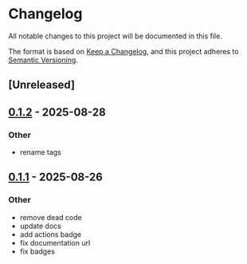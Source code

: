 # Changelog

All notable changes to this project will be documented in this file.

The format is based on [Keep a Changelog](https://keepachangelog.com/en/1.0.0/),
and this project adheres to [Semantic Versioning](https://semver.org/spec/v2.0.0.html).

## [Unreleased]

## [0.1.2](https://github.com/vabock/wstr-literal/compare/impl-v0.1.1...impl-v0.1.2) - 2025-08-28

### Other

- rename tags

## [0.1.1](https://github.com/vabock/wstr-literal/compare/impl-v0.1.0...impl-v0.1.1) - 2025-08-26

### Other

- remove dead code
- update docs
- add actions badge
- fix documentation url
- fix badges
